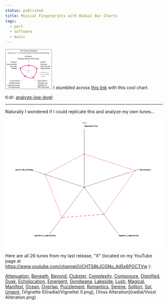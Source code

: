 ```yaml
---                                                                                                                                                                          
status: published
title: Musical Fingerprints with Radial Bar Charts
tags:
  - perl
  - software
  - music
---
```


[![radial-nyt-sm.png](radial-nyt-sm.png)](radial-nyt.png)
I stumbled across [this link](https://www.nytimes.com/2019/04/04/learning/whats-going-on-in-this-graph-april-10-2019.html) with this cool chart.

tl:dr: [analyze-low-level](https://github.com/ology/Music/blob/master/analyze-low-level)

---

Naturally I wondered if I could replicate this and analyze my own tunes...

![XYZ](radial/XYZ.png)

Here are all 26 tunes from my last release, "X" (located on my YouTube page at https://www.youtube.com/channel/UCHTS8kJCGNo_4d5x6POCTVw ):

[Attenuation](radial/Attenuation.png),
[Beneath](radial/Beneath.png),
[Beyond](radial/Beyond.png),
[Clubster](radial/Clubster.png),
[Complexity](radial/Complexity.png),
[Composure](radial/Composure.png),
[Dignified](radial/Dignified.png),
[Dusk](radial/Dusk.png),
[Echolocation](radial/Echolocation.png),
[Emergent](radial/Emergent.png),
[Gondwana](radial/Gondwana.png),
[Lakeside](radial/Lakeside.png),
[Lush](radial/Lush.png),
[Magical](radial/Magical.png),
[Manifest](radial/Manifest.png),
[Ocean](radial/Ocean.png),
[Overlap](radial/Overlap.png),
[Puzzlement](radial/Puzzlement.png),
[Romantics](radial/Romantics.png),
[Serene](radial/Serene.png),
[Soliton](radial/Soliton.png),
[Sol](radial/Sol.png),
[Urgent](radial/Urgent.png),
[Vignette II](radial/Vignette\ II.png),
[Voss Alteration](radial/Voss\ Alteration.png)
